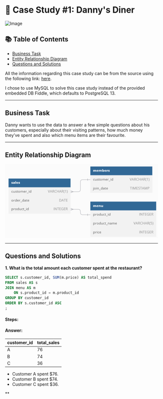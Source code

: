 # 🍜 Case Study #1: Danny's Diner 
<img src="https://user-images.githubusercontent.com/81607668/127727503-9d9e7a25-93cb-4f95-8bd0-20b87cb4b459.png" alt="Image" width="500" height="520">

## 📚 Table of Contents
- [Business Task](#business-task)
- [Entity Relationship Diagram](#entity-relationship-diagram)
- [Questions and Solutions](#questions-and-solutions)

All the information regarding this case study can be from the source using the following link: [here](https://8weeksqlchallenge.com/case-study-1/). 

I chose to use MySQL to solve this case study instead of the provided embedded DB Fiddle, which defaults to PostgreSQL 13.
***

## Business Task
Danny wants to use the data to answer a few simple questions about his customers, especially about their visiting patterns, how much money they’ve spent and also which menu items are their favourite. 

***

## Entity Relationship Diagram

![image](https://raw.githubusercontent.com/Tlcke77/8-Week-SQL-Challenge/refs/heads/main/ERD%20pic.PNG)
***


## Questions and Solutions

**1. What is the total amount each customer spent at the restaurant?**

````sql
SELECT s.customer_id, SUM(m.price) AS total_spend
FROM sales AS s
JOIN menu AS m
	ON s.product_id = m.product_id
GROUP BY customer_id
ORDER BY s.customer_id ASC
;
````
#### Steps:

#### Answer:
| customer_id | total_sales |
| ----------- | ----------- |
| A           | 76          |
| B           | 74          |
| C           | 36          |


- Customer A spent $76.
- Customer B spent $74.
- Customer C spent $36.

**

